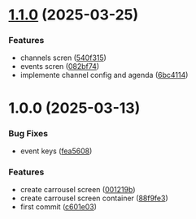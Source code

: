 # [1.1.0](https://github.com/Buildbox-IT-Solutions/agenda-digital-front/compare/v1.0.0...v1.1.0) (2025-03-25)


### Features

* channels scren ([540f315](https://github.com/Buildbox-IT-Solutions/agenda-digital-front/commit/540f31528331d989195c41418307ab26f464e00d))
* events scren ([082bf74](https://github.com/Buildbox-IT-Solutions/agenda-digital-front/commit/082bf7445927b72a412473ba6678b8676fc673a1))
* implemente channel config and agenda ([6bc4114](https://github.com/Buildbox-IT-Solutions/agenda-digital-front/commit/6bc4114bd43ee373c74c01ec5c2af0ba5f7a693c))

# 1.0.0 (2025-03-13)


### Bug Fixes

* event keys ([fea5608](https://github.com/Buildbox-IT-Solutions/agenda-digital-front/commit/fea56082f0113fa41fe7cacf6360a9c48f5b1a84))


### Features

* create carrousel screen ([001219b](https://github.com/Buildbox-IT-Solutions/agenda-digital-front/commit/001219b01a2e9f99d3ba6d6bcefefb3df7298644))
* create carrousel screen container ([88f9fe3](https://github.com/Buildbox-IT-Solutions/agenda-digital-front/commit/88f9fe337d638008ce565aacb818d6d683347696))
* first commit ([c601e03](https://github.com/Buildbox-IT-Solutions/agenda-digital-front/commit/c601e035cc6add962a273dfe4e3707ebba7f3b57))

